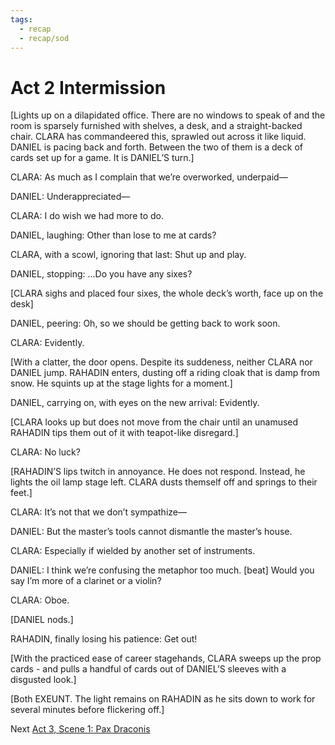 ```yaml
---
tags:
  - recap
  - recap/sod
---
```

# Act 2 Intermission

[Lights up on a dilapidated office. There are no windows to speak of and the room is sparsely furnished with shelves, a desk, and a straight-backed chair. CLARA has commandeered this, sprawled out across it like liquid. DANIEL is pacing back and forth. Between the two of them is a deck of cards set up for a game. It is DANIEL’S turn.]

CLARA: As much as I complain that we’re overworked, underpaid—

DANIEL: Underappreciated—

CLARA: I do wish we had more to do.

DANIEL, laughing: Other than lose to me at cards?

CLARA, with a scowl, ignoring that last: Shut up and play.

DANIEL, stopping: ...Do you have any sixes?

[CLARA sighs and placed four sixes, the whole deck’s worth, face up on the desk]

DANIEL, peering: Oh, so we should be getting back to work soon.

CLARA: Evidently.

[With a clatter, the door opens. Despite its suddeness, neither CLARA nor DANIEL jump. RAHADIN enters, dusting off a riding cloak that is damp from snow. He squints up at the stage lights for a moment.]

DANIEL, carrying on, with eyes on the new arrival: Evidently.

[CLARA looks up but does not move from the chair until an unamused RAHADIN tips them out of it with teapot-like disregard.]

CLARA: No luck?

[RAHADIN’S lips twitch in annoyance. He does not respond. Instead, he lights the oil lamp stage left. CLARA dusts themself off and springs to their feet.]

CLARA: It’s not that we don’t sympathize—

DANIEL: But the master’s tools cannot dismantle the master’s house.

CLARA: Especially if wielded by another set of instruments.

DANIEL: I think we’re confusing the metaphor too much. [beat] Would you say I’m more of a clarinet or a violin?

CLARA: Oboe.

[DANIEL nods.]

RAHADIN, finally losing his patience: Get out!

[With the practiced ease of career stagehands, CLARA sweeps up the prop cards - and pulls a handful of cards out of DANIEL’S sleeves with a disgusted look.]

[Both EXEUNT. The light remains on RAHADIN as he sits down to work for several minutes before flickering off.]

Next
[Act 3, Scene 1: Pax Draconis](Act%203,%20Scene%2001%20Pax%20Draconis.md)